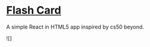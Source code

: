 # [Flash Card](https://mojib2014.github.io/Flash_cards/)

A simple React in HTML5 app inspired by cs50 beyond.

![]
